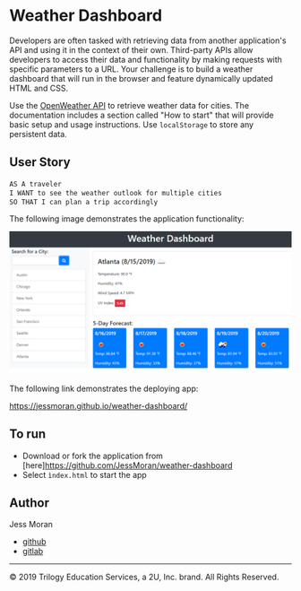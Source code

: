# Weather Dashboard

Developers are often tasked with retrieving data from another application's API and using it in the context of their own. Third-party APIs allow developers to access their data and functionality by making requests with specific parameters to a URL. Your challenge is to build a weather dashboard that will run in the browser and feature dynamically updated HTML and CSS.

Use the [OpenWeather API](https://openweathermap.org/api) to retrieve weather data for cities. The documentation includes a section called "How to start" that will provide basic setup and usage instructions. Use `localStorage` to store any persistent data.

## User Story

```
AS A traveler
I WANT to see the weather outlook for multiple cities
SO THAT I can plan a trip accordingly
```

The following image demonstrates the application functionality:

![weather dashboard demo](./Assets/06-server-side-apis-homework-demo.png)

The following link demonstrates the deploying app:

https://jessmoran.github.io/weather-dashboard/

## To run 
- Download or fork the application from [here]https://github.com/JessMoran/weather-dashboard
- Select ``ìndex.html`` to start the app

## Author
Jess Moran 
- [github](https://github.com/JessMoran)
- [gitlab](https://gitlab.com/jessmoran.dev)
- - -
© 2019 Trilogy Education Services, a 2U, Inc. brand. All Rights Reserved.
